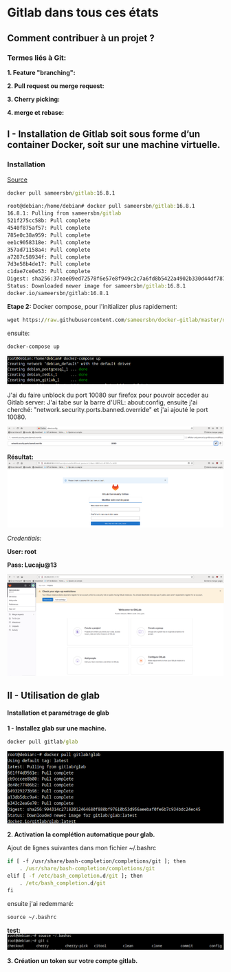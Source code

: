 # Gitlab dans tous ces états
## Comment contribuer à un projet ?
### Termes liés à Git:

**1. Feature "branching":**

**2. Pull request ou merge request:**

**3. Cherry picking:**

**4. merge et rebase:**

## I - Installation de Gitlab soit sous forme d’un container Docker, soit sur une machine virtuelle.
### Installation
[Source](https://github.com/sameersbn/docker-gitlab)
```cmd
docker pull sameersbn/gitlab:16.8.1
```

```cmd
root@debian:/home/debian# docker pull sameersbn/gitlab:16.8.1
16.8.1: Pulling from sameersbn/gitlab
521f275cc58b: Pull complete 
4540f875af57: Pull complete 
785e0c38a959: Pull complete 
ee1c9058318e: Pull complete 
357ad71158a4: Pull complete 
a7287c58934f: Pull complete 
7d3e58b4de17: Pull complete 
c1dae7ce0e53: Pull complete 
Digest: sha256:37eae09ed72578f6e57e8f949c2c7a6fd8b5422a4902b330d44df7879c3f619d
Status: Downloaded newer image for sameersbn/gitlab:16.8.1
docker.io/sameersbn/gitlab:16.8.1
```
**Etape 2:**
Docker compose, pour l'initializer plus rapidement:

```cmd
wget https://raw.githubusercontent.com/sameersbn/docker-gitlab/master/docker-compose.yml
```
ensuite:

```cmd
docker-compose up
```
![Alt_text](../images/49.png)

J'ai du faire unblock du port 10080 sur firefox pour pouvoir acceder au Gitlab server:
J'ai tabe sur la barre d'URL: about:config, ensuite j'ai cherché: "network.security.ports.banned.override" et j'ai ajouté le port 10080.

![Alt_text](../images/48.png)

**Résultat:**
![Alt_text](../images/50.png)

*Credentials:*

**User: root** 

**Pass: Lucaju@13** 

![Alt_text](../images/51.png)

## II - Utilisation de glab
####  Installation et paramétrage de glab
**1 - Installez glab sur une machine.**

```cmd
docker pull gitlab/glab
```
![Alt_text](../images/53.png)

**2. Activation la complétion automatique pour glab.**

Ajout de lignes suivantes dans mon fichier ~/.bashrc
```cmd
if [ -f /usr/share/bash-completion/completions/git ]; then
    . /usr/share/bash-completion/completions/git
elif [ -f /etc/bash_completion.d/git ]; then
    . /etc/bash_completion.d/git
fi
```
ensuite j'ai redemmaré:
```cmd
source ~/.bashrc
```

**test:**
![Alt_text](../images/52.png)

**3. Création un token sur votre compte gitlab.**

